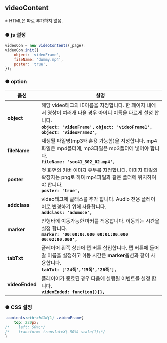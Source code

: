 ## videoContent

※ HTML은 따로 추가하지 않음.


### ● js 설정
```javascript
videoCon = new videoContents(_page);
videoCon.init({
    object: 'videoFrame',
    fileName: 'dummy.mp4',
    poster: 'true',
});
```


### ● option

|옵션|설명|
|---|---|
|**object**|해당 video태그의 ID이름을 지정합니다. 한 페이지 내에서 영상이 여러개 나올 경우 아이디 이름을 다르게 설정 합니다.<br>**`object: 'videoFrame',`** **`object: 'videoFrame1',`** **`object: 'videoFrame2',`**|
|**fileName**|재생될 파일명(mp3와 혼용 가능함)을 지정합니다. mp4파일은 mp4폴더에, mp3파일은 mp3폴더에 넣어야 합니다.<br>**`fileName: 'soc41_302_02.mp4',`**|
|**poster**|첫 화면의 커버 이미지 유무를 지정합니다. 이미지 파일의 확장자는 png로 하며 mp4파일과 같은 폴더에 위치하여야 합니다.<br>**`poster: 'true',`**|
|**addclass**|video태그에 클래스를 추가 합니다. Audio 전용 플레이어로 변경하기 위해 사용합니다.<br>**`addclass: 'adomode',`**|
|**marker**|진행바에 이동가능한 마커를 적용합니다. 이동되는 시간을 설정 합니다.<br>**`marker: '00:00:00.000 00:01:00.000 00:02:00.000',`**|
|**tabTxt**|플레이어 왼쪽 상단에 탭 버튼 삽입합니다. 탭 버튼에 들어갈 이름을 설정하고 이동 시간은 **marker**옵션과 같이 사용합니다.<br>**`tabTxt: ['24쪽','25쪽','26쪽'],`**|
|**videoEnded**|플레이어가 종료된 경우 다음에 실행될 이벤트를 설정 합니다.<br>**`videoEnded: function(){},`**|


### ● CSS 설정
```css
.contents:nth-child(1) .videoFrame{
    top: 220px;
/*    left: 50%;*/
/*    transform: translateX(-50%) scale(1);*/
}
```






